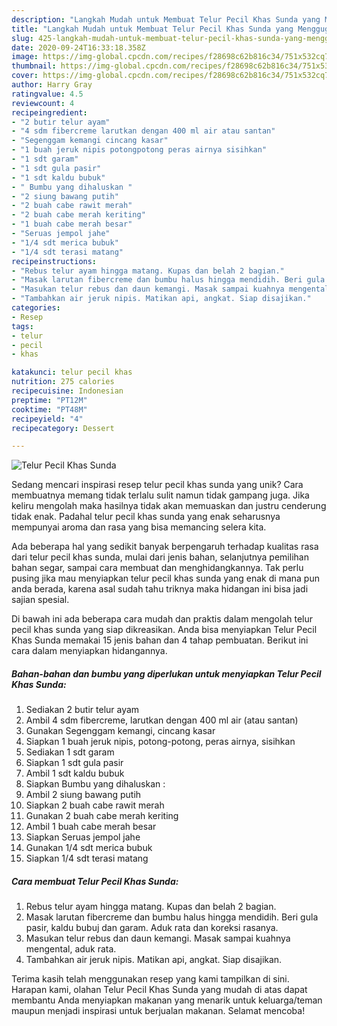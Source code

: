 ```yaml
---
description: "Langkah Mudah untuk Membuat Telur Pecil Khas Sunda yang Menggugah Selera"
title: "Langkah Mudah untuk Membuat Telur Pecil Khas Sunda yang Menggugah Selera"
slug: 425-langkah-mudah-untuk-membuat-telur-pecil-khas-sunda-yang-menggugah-selera
date: 2020-09-24T16:33:18.358Z
image: https://img-global.cpcdn.com/recipes/f28698c62b816c34/751x532cq70/telur-pecil-khas-sunda-foto-resep-utama.jpg
thumbnail: https://img-global.cpcdn.com/recipes/f28698c62b816c34/751x532cq70/telur-pecil-khas-sunda-foto-resep-utama.jpg
cover: https://img-global.cpcdn.com/recipes/f28698c62b816c34/751x532cq70/telur-pecil-khas-sunda-foto-resep-utama.jpg
author: Harry Gray
ratingvalue: 4.5
reviewcount: 4
recipeingredient:
- "2 butir telur ayam"
- "4 sdm fibercreme larutkan dengan 400 ml air atau santan"
- "Segenggam kemangi cincang kasar"
- "1 buah jeruk nipis potongpotong peras airnya sisihkan"
- "1 sdt garam"
- "1 sdt gula pasir"
- "1 sdt kaldu bubuk"
- " Bumbu yang dihaluskan "
- "2 siung bawang putih"
- "2 buah cabe rawit merah"
- "2 buah cabe merah keriting"
- "1 buah cabe merah besar"
- "Seruas jempol jahe"
- "1/4 sdt merica bubuk"
- "1/4 sdt terasi matang"
recipeinstructions:
- "Rebus telur ayam hingga matang. Kupas dan belah 2 bagian."
- "Masak larutan fibercreme dan bumbu halus hingga mendidih. Beri gula pasir, kaldu bubuj dan garam. Aduk rata dan koreksi rasanya."
- "Masukan telur rebus dan daun kemangi. Masak sampai kuahnya mengental, aduk rata."
- "Tambahkan air jeruk nipis. Matikan api, angkat. Siap disajikan."
categories:
- Resep
tags:
- telur
- pecil
- khas

katakunci: telur pecil khas 
nutrition: 275 calories
recipecuisine: Indonesian
preptime: "PT12M"
cooktime: "PT48M"
recipeyield: "4"
recipecategory: Dessert

---
```



![Telur Pecil Khas Sunda](https://img-global.cpcdn.com/recipes/f28698c62b816c34/751x532cq70/telur-pecil-khas-sunda-foto-resep-utama.jpg)

Sedang mencari inspirasi resep telur pecil khas sunda yang unik? Cara membuatnya memang tidak terlalu sulit namun tidak gampang juga. Jika keliru mengolah maka hasilnya tidak akan memuaskan dan justru cenderung tidak enak. Padahal telur pecil khas sunda yang enak seharusnya mempunyai aroma dan rasa yang bisa memancing selera kita.

Ada beberapa hal yang sedikit banyak berpengaruh terhadap kualitas rasa dari telur pecil khas sunda, mulai dari jenis bahan, selanjutnya pemilihan bahan segar, sampai cara membuat dan menghidangkannya. Tak perlu pusing jika mau menyiapkan telur pecil khas sunda yang enak di mana pun anda berada, karena asal sudah tahu triknya maka hidangan ini bisa jadi sajian spesial.




Di bawah ini ada beberapa cara mudah dan praktis dalam mengolah telur pecil khas sunda yang siap dikreasikan. Anda bisa menyiapkan Telur Pecil Khas Sunda memakai 15 jenis bahan dan 4 tahap pembuatan. Berikut ini cara dalam menyiapkan hidangannya.

<!--inarticleads1-->

##### Bahan-bahan dan bumbu yang diperlukan untuk menyiapkan Telur Pecil Khas Sunda:

1. Sediakan 2 butir telur ayam
1. Ambil 4 sdm fibercreme, larutkan dengan 400 ml air (atau santan)
1. Gunakan Segenggam kemangi, cincang kasar
1. Siapkan 1 buah jeruk nipis, potong-potong, peras airnya, sisihkan
1. Sediakan 1 sdt garam
1. Siapkan 1 sdt gula pasir
1. Ambil 1 sdt kaldu bubuk
1. Siapkan  Bumbu yang dihaluskan :
1. Ambil 2 siung bawang putih
1. Siapkan 2 buah cabe rawit merah
1. Gunakan 2 buah cabe merah keriting
1. Ambil 1 buah cabe merah besar
1. Siapkan Seruas jempol jahe
1. Gunakan 1/4 sdt merica bubuk
1. Siapkan 1/4 sdt terasi matang




<!--inarticleads2-->

##### Cara membuat Telur Pecil Khas Sunda:

1. Rebus telur ayam hingga matang. Kupas dan belah 2 bagian.
1. Masak larutan fibercreme dan bumbu halus hingga mendidih. Beri gula pasir, kaldu bubuj dan garam. Aduk rata dan koreksi rasanya.
1. Masukan telur rebus dan daun kemangi. Masak sampai kuahnya mengental, aduk rata.
1. Tambahkan air jeruk nipis. Matikan api, angkat. Siap disajikan.




Terima kasih telah menggunakan resep yang kami tampilkan di sini. Harapan kami, olahan Telur Pecil Khas Sunda yang mudah di atas dapat membantu Anda menyiapkan makanan yang menarik untuk keluarga/teman maupun menjadi inspirasi untuk berjualan makanan. Selamat mencoba!
